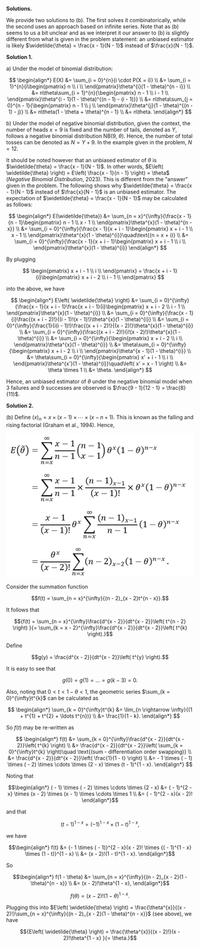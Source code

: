 **Solutions.**

We provide two solutions to (b). The first solves it combinatorically,
while the second uses an approach based on infinite series. Note that
as (b) seems to us a bit unclear and as we interpret it our answer to (b) is slightly different from what is given in the problem statement:
an unbiased estimator is likely $\widetilde{\theta} = \frac{x - 1}{N - 1}$ instead of $\frac{x}{N - 1}$.


**Solution 1.**

a\) Under the model of binomial distribution:

$$
\begin{align*}
E(X) &= \sum_{i = 0}^{n}{i \cdot P(X = i)} \\
&= \sum_{i = 1}^{n}{i\begin{pmatrix}
n \\
i \\
\end{pmatrix}\theta^{i}(1 - \theta)^{n - i}} \\
&= n\theta\sum_{i = 1}^{n}{\begin{pmatrix}
n - 1 \\
i - 1 \\
\end{pmatrix}\theta^{i - 1}(1 - \theta)^{(n - 1) - (i - 1)}} \\
&= n\theta\sum_{j = 0}^{n - 1}{\begin{pmatrix}
n - 1 \\
j \\
\end{pmatrix}\theta^{j}(1 - \theta)^{(n - 1) - j}} \\
&= n\theta(1 - \theta + \theta)^{n - 1} \\
&= n\theta.
\end{align*}
$$

b\) Under the model of negative binomial distribution, given the
context, the number of heads $x = 9$ is fixed and the number of tails,
denoted as $Y$, follows a negative binomial distribution NB(9,
$\theta$). Hence, the number of total tosses can be denoted as
$N = Y + 9$. In the example given in the problem, $N = 12$.

It should be noted however that an unbiased estimator of $\theta$ is
$\widetilde{\theta} = \frac{x - 1}{N - 1}$. In other words,
$E\left( \widetilde{\theta} \right) = E\left( \frac{x - 1}{n - 1} \right) = \theta$
(*Negative Binomial Distribution*, 2023). This is different from the
"answer" given in the problem. The following shows why
$\widetilde{\theta} = \frac{x - 1}{N - 1}$ instead of $\frac{x}{N - 1}$
is an unbiased estimator. The expectation of
$\widetilde{\theta} = \frac{x - 1}{N - 1}$ may be calculated as follows:

$$
\begin{align*}
E(\widetilde{\theta}) &= \sum_{n = x}^{\infty}{\frac{x - 1}{n - 1}\begin{pmatrix}
n - 1 \\
x - 1 \\
\end{pmatrix}\theta^{x}(1 - \theta)^{n - x}} \\
&= \sum_{i = 0}^{\infty}{\frac{x - 1}{x + i - 1}\begin{pmatrix}
x + i - 1 \\
x - 1 \\
\end{pmatrix}\theta^{x}(1 - \theta)^{i}}\quad\text{(n = x + i)} \\
&= \sum_{i = 0}^{\infty}{\frac{x - 1}{x + i - 1}\begin{pmatrix}
x + i - 1 \\
i \\
\end{pmatrix}\theta^{x}(1 - \theta)^{i}}
\end{align*}
$$

By plugging

$$
\begin{pmatrix}
x + i - 1 \\
i \\
\end{pmatrix} = \frac{x + i - 1}{i}\begin{pmatrix}
x + i - 2 \\
i - 1 \\
\end{pmatrix}
$$

into the above, we have

$$
\begin{align*}
E\left( \widetilde{\theta} \right) &= \sum_{i = 0}^{\infty}{\frac{x - 1}{x + i - 1}\frac{x + i - 1}{i}\begin{pmatrix}
x + i - 2 \\
i - 1 \\
\end{pmatrix}\theta^{x}(1 - \theta)^{i}} \\
&= \sum_{i = 0}^{\infty}{\frac{x - 1}{i}\frac{(x + i - 2)!}{(i - 1)!(x - 1)!}\theta^{x}(1 - \theta)^{i}} \\
&= \sum_{i = 0}^{\infty}{\frac{1}{i(i - 1)!}\frac{(x + i - 2)!}{(x - 2)!}\theta^{x}(1 - \theta)^{i}} \\
&= \sum_{i = 0}^{\infty}{\frac{(x + i - 2)!}{i!(x - 2)!}\theta^{x}(1 - \theta)^{i}} \\
&= \sum_{i = 0}^{\infty}{\begin{pmatrix}
x + i - 2 \\
i \\
\end{pmatrix}\theta^{x}(1 - \theta)^{i}} \\
&= \theta\sum_{i = 0}^{\infty}{\begin{pmatrix}
x + i - 2 \\
i \\
\end{pmatrix}\theta^{x - 1}(1 - \theta)^{i}} \\
&= \theta\sum_{i = 0}^{\infty}{\begin{pmatrix}
x' + i - 1 \\
i \\
\end{pmatrix}\theta^{x'}(1 - \theta)^{i}}\quad\left( x' = x - 1 \right) \\
&= \theta \times 1 \\
&= \theta.
\end{align*}
$$

Hence, an unbiased estimator of $\theta$ under the negative binomial model
when 3 failures and 9 successes are observed is
$\frac{9 - 1}{12 - 1} = \frac{8}{11}$.

**Solution 2.**

\(b\) Define
$(x)_{n} = x \times (x - 1) \times \cdots \times (x - n + 1)$. This is
known as the falling and rising factorial (Graham et al., 1994). Hence,

<p align="center">
  <img src="img/5.2-1.png">
</p>

Consider the summation function

$$f(t) = \sum_{n = x}^{\infty}{(n - 2)_{x - 2}t^{n - x}}.$$

It follows that

$${f(t) = \sum_{n = x}^{\infty}\frac{d^{x - 2}}{dt^{x - 2}}\left( t^{n - 2} \right)
}{= \sum_{k = x - 2}^{\infty}\frac{d^{x - 2}}{dt^{x - 2}}\left( t^{k} \right).}$$

Define

$$g(y) = \frac{d^{x - 2}}{dt^{x - 2}}\left( t^{y} \right).$$

It is easy to see that

$$g(0) = g(1) = \ldots = g(k - 3) = 0.$$

Also, noting that $0 < t < 1 - \theta < 1$, the geometric series
$\sum_{k = 0}^{\infty}t^{k}$ can be calculated as

$$
\begin{align*}
\sum_{k = 0}^{\infty}t^{k} &= \lim_{n \rightarrow \infty}{(1 + t^{1} + t^{2} + \ldots t^{n})} \\
&= \frac{1}{1 - k}.
\end{align*}
$$

So $f(t)$ may be re-written as

$$
\begin{align*}
f(t) &= \sum_{k = 0}^{\infty}\frac{d^{x - 2}}{dt^{x - 2}}\left( t^{k} \right) \\
&= \frac{d^{x - 2}}{dt^{x - 2}}\left( \sum_{k = 0}^{\infty}t^{k} \right)\quad \text{(sum - differentiation order swapping)} \\
&= \frac{d^{x - 2}}{dt^{x - 2}}\left( \frac{1}{1 - t} \right) \\
&= - 1 \times ( - 1) \times ( - 2) \times \cdots \times (2 - x) \times (t - 1)^{1 - x}.
\end{align*}
$$

Noting that

$$\begin{align*}
( - 1) \times ( - 2) \times \cdots \times (2 - x) &= ( - 1)^{2 - x} \times (x - 2) \times (x - 1) \times \cdots \times 1 \\
&= ( - 1)^{2 - x}(x - 2)!
\end{align*}$$

and that

$$(t - 1)^{1 - x} = {( - 1)^{1 - x} \times (1 - t)}^{1 - x},$$

we have

$$\begin{align*}
f(t) &= {- 1 \times ( - 1)}^{2 - x}(x - 2)! \times {( - 1)^{1 - x} \times (1 - t)}^{1 - x} \\
&= (x - 2)!(1 - t)^{1 - x}.
\end{align*}$$

So

$$\begin{align*}
f(1 - \theta) &= \sum_{n = x}^{\infty}{(n - 2)_{x - 2}(1 - \theta)^{n - x}} \\
&= (x - 2)!\theta^{1 - x},
\end{align*}$$

$$f(\theta) = (x - 2)!{(1 - \theta)}^{1 - x}.$$

Plugging this into
$E\left( \widetilde{\theta} \right) = \frac{\theta^{x}}{(x - 2)!}\sum_{n = x}^{\infty}{(n - 2)_{x - 2}(1 - \theta)^{n - x}}$
(see above), we have

$${E\left( \widetilde{\theta} \right) = \frac{\theta^{x}}{(x - 2)!}(x - 2)!\theta^{1 - x}
}{= \theta.}$$
